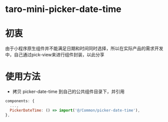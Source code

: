 # taro-mini-picker-date-time
# 初衷
由于小程序原生组件并不能满足日期和时间同时选择，所以在实际产品的需求开发中，自己通过pick-view来进行组件封装，以此分享

# 使用方法
* 拷贝 picker-date-time 到自己的公共组件目录下，并引用
```javascript
components: {
  ...,
  PickerDateTime: () => import('@/Common/picker-date-time'),    
},
```
